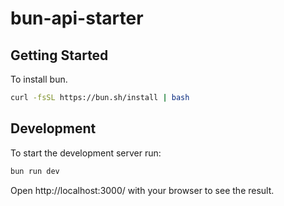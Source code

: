 # bun-api-starter

## Getting Started

To install bun.

```bash
curl -fsSL https://bun.sh/install | bash
```

## Development

To start the development server run:

```bash
bun run dev
```

Open http://localhost:3000/ with your browser to see the result.
